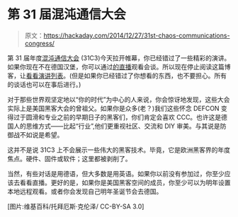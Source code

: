 # 第 31 届混沌通信大会

> 原文：<https://hackaday.com/2014/12/27/31st-chaos-communications-congress/>

第 31 届年度[混沌通信大会](http://events.ccc.de/congress/2014/wiki/Main_Page) (31C3)今天拉开帷幕，你已经错过了一些精彩的演讲。如果你现在不在德国汉堡，你可以通过[的直播](http://streaming.media.ccc.de/)观看会谈。所以现在停止阅读这篇博客，让[看看演讲列表](http://events.ccc.de/congress/2014/Fahrplan/schedule/1.html)。(但是如果你已经错过了你想看的东西，也不要担心。所有的谈话也可以在事后进行。)

对于那些世界观坚定地以“你的时代”为中心的人来说，你会惊讶地发现，这些大会实际上是美国黑客大会的曾祖父。如果你是众多(老？)我们这些怀念 DEFCON 变得过于圆滑和专业之前的早期日子的黑客们，你们肯定会喜欢 CCC。也许这是德国人的思维方式——比起“行业”,他们更重视社区、交流和 DIY 审美。与其说是防御战不如说是希望。

这并不是说 31C3 上不会展示一些伟大的黑客技术。毕竟，它是欧洲黑客界的年度焦点。硬件、固件或软件；这里都被剥削了。

当然，有些对话是用德语，但大多数是用英语。如果你以前没有参加过，你至少应该去看看直播。更好的是，如果你是美国黑客空间的成员，你至少可以为明年设置本地远程观看。或者你会发现自己明年圣诞节会去德国。

[图片:维基百科/托拜厄斯·克伦泽/ CC-BY-SA 3.0]